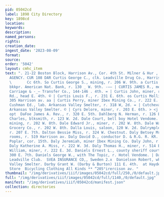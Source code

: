 ```yaml
---
pid: 05042cd
label: 1898 City Directory
key: 1898cd
location: 
keywords: 
description: 
named_persons: 
rights: 
creation_date: 
ingest_date: '2023-08-09'
format: 
source: 
order: '5042'
layout: cmhc_item
text: ". 21-22 Boston Block, Harrison Av., Cor. 4th St. Milner & Hur , PIONEER INSURANCE
  AGENCY. CUR 108 DAR Curtis George C., clk. Leadville Drug Co., Harrison av. cor.
  \       Cc 6th. So Curtis George S., mining, r. 206 W. 9th. a Curtis Herbert D.,
  bkkpr. American Nat. Bank, r. 130 _ W. 9th. -—— | CURTIS JAMES R., mer. Aren's Omnibus,
  Carriage & -_— Transfer Co., 144-146 . 4th. = | Curtis John, miner, r. Strayhorse
  Rd., head E. 4th. © | Curtis Louis F., r. 231 E. 6th. os Curtis Mollie Mrs., r.
  305 Harrison av. aa | Curtis Perry, miner Ibex Mining Co., r. 222 E. 10th. “Gs |
  Cushman Ed., lab. Arkansas Valley Smelter, r. 318 W, 2d. = | Cutcheva J oseph, wks.
  Arkansas Valley Smelter. © | Cyrs Delore, miner, r. 203 E. 6th. > <j ao D = 3 AD
  opt  DaFoe James A. Rev., r. 320 E. 5th. Dahlberg N. Herman, r. 126 E. 4th. Dale
  Charles, blksmith, r. 123 W. 2d. Dale Court, bell boy Hotel Vendome. Dale Edward,
  mining, r. 202 W. 8th. Dale Edward Jr., miner, r. 202 W. 8th. Dale Wade, clk. Hall-Alverson
  Grocery Co., r. 202 W. 8th. Dalla Louis, saloon, 120 W. 2d. Dalrymple Arthur, miner,
  r. 207 E. 7th. Dalton Bessie Miss, r. 324 W. Chestnut. Daly Betsey Mrs., furnished
  rooms, r. 519 Harrison av. Daly David D., conductor D. & R.G. R. KR. r. 1501 N.
  Poplar, cor. 15th. Daly Jeremiah, miner Ibex Mining Co. Daly John, r. 329 E. 5th.
  Daly Katherine A. Miss, r. 222 W. 3d. Daly Thomas H., miner, r. 514 E. 4th. Daly
  William, miner, r. 222 E. 3d. Daniels Ernest L., county sheriff court house, r.
  300 E. 7th. Daniels George W., with The Topic, r. Hotel Vendome. | Daniels Nathaniel,
  Leadville Club.  SVEA INSURANCE CO,, Sweden 2.x  Danielson Robert, wks. Arkansas
  Valley Smelter. Darby Grant W. (Darby & Burton) 111 E. 4th.  at Hayden’s Clothing
  Store  Bicycling Clothing All Kinds ** “205°irercison av. "
thumbnail: "/img/derivatives/iiif/images/05042cd/full/250,/0/default.jpg"
full: "/img/derivatives/iiif/images/05042cd/full/1140,/0/default.jpg"
manifest: "/img/derivatives/iiif/05042cd/manifest.json"
collection: directories
---
```

